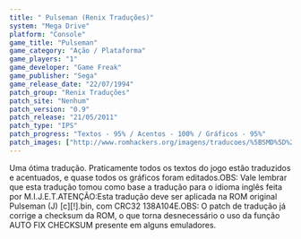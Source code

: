 ```yaml
---
title: " Pulseman (Renix Traduções)"
system: "Mega Drive"
platform: "Console"
game_title: "Pulseman"
game_category: "Ação / Plataforma"
game_players: "1"
game_developer: "Game Freak"
game_publisher: "Sega"
game_release_date: "22/07/1994"
patch_group: "Renix Traduções"
patch_site: "Nenhum"
patch_version: "0.9"
patch_release: "21/05/2011"
patch_type: "IPS"
patch_progress: "Textos - 95% / Acentos - 100% / Gráficos - 95%"
patch_images: ["http://www.romhackers.org/imagens/traducoes/%5BSMD%5D%20Pulseman%20-%20Renix%20Tradu%C3%A7%C3%B5es%20-%201.png","http://www.romhackers.org/imagens/traducoes/%5BSMD%5D%20Pulseman%20-%20Renix%20Tradu%C3%A7%C3%B5es%20-%202.png","http://www.romhackers.org/imagens/traducoes/%5BSMD%5D%20Pulseman%20-%20Renix%20Tradu%C3%A7%C3%B5es%20-%203.png"]
---
```

Uma ótima tradução. Praticamente todos os textos do jogo estão traduzidos e acentuados, e quase todos os gráficos foram editados.OBS: Vale lembrar que esta tradução tomou como base a tradução para o idioma inglês feita por M.I.J.E.T.ATENÇÃO:Esta tradução deve ser aplicada na ROM original Pulseman (J) [c][!].bin, com CRC32 138A104E.OBS: O patch de tradução já corrige a checksum da ROM, o que torna desnecessário o uso da função AUTO FIX CHECKSUM presente em alguns emuladores.